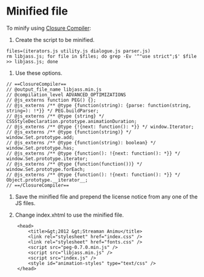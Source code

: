 # Minified file

To minify using [Closure Compiler](http://closure-compiler.appspot.com/):

1. Create the script to be minified.
```
files=(iterators.js utility.js dialogue.js parser.js)
rm libjass.js; for file in $files; do grep -Ev '^"use strict";$' $file >> libjass.js; done
```

1. Use these options.
```
// ==ClosureCompiler==
// @output_file_name libjass.min.js
// @compilation_level ADVANCED_OPTIMIZATIONS
// @js_externs function PEG() {};
// @js_externs /** @type {function(string): {parse: function(string, string=): !*}} */ PEG.buildParser;
// @js_externs /** @type {string} */ CSSStyleDeclaration.prototype.animationDuration;
// @js_externs /** @type {!{next: function(): *}} */ window.Iterator;
// @js_externs /** @type {function(string)} */ window.Set.prototype.add;
// @js_externs /** @type {function(string): boolean} */ window.Set.prototype.has;
// @js_externs /** @type {function(): !{next: function(): *}} */ window.Set.prototype.iterator;
// @js_externs /** @type {function(function())} */ window.Set.prototype.forEach;
// @js_externs /** @type {function(): !{next: function(): *}} */ Object.prototype.__iterator__;
// ==/ClosureCompiler==
```

1. Save the minified file and prepend the license notice from any one of the JS files.

1. Change index.xhtml to use the minified file.
```
	<head>
		<title>&gt;2012 &gt;Streaman Animu</title>
		<link rel="stylesheet" href="index.css" />
		<link rel="stylesheet" href="fonts.css" />
		<script src="peg-0.7.0.min.js" />
		<script src="libjass.min.js" />
		<script src="index.js" />
		<style id="animation-styles" type="text/css" />
	</head>
```
